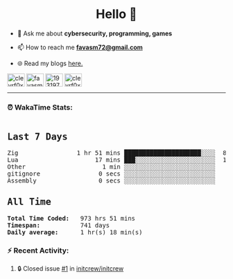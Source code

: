<h1 align="center">Hello 👋 </h1>

- 💬 Ask me about **cybersecurity, programming, games**

- 📫 How to reach me **favasm72@gmail.com**

- 🌐 Read my blogs <a href="https://favas.dev" target="_blank"> here.</a> 

<p align="left">
<a href="https://twitter.com/clevrf0x" target="blank"><img align="center" src="https://raw.githubusercontent.com/rahuldkjain/github-profile-readme-generator/master/src/images/icons/Social/twitter.svg" alt="clevrf0x" height="30" width="40" /></a>
<a href="https://linkedin.com/in/favasm72" target="blank"><img align="center" src="https://raw.githubusercontent.com/rahuldkjain/github-profile-readme-generator/master/src/images/icons/Social/linked-in-alt.svg" alt="favasm72" height="30" width="40" /></a>
<a href="https://stackoverflow.com/users/19319778" target="blank"><img align="center" src="https://raw.githubusercontent.com/rahuldkjain/github-profile-readme-generator/master/src/images/icons/Social/stack-overflow.svg" alt="19319778" height="30" width="40" /></a>
<a href="https://instagram.com/clevrf0x" target="blank"><img align="center" src="https://raw.githubusercontent.com/rahuldkjain/github-profile-readme-generator/master/src/images/icons/Social/instagram.svg" alt="clevrf0x" height="30" width="40" /></a>
</p>

<hr>

### ⏰ WakaTime Stats:
<!--WakaTime-Start-->
<pre><h2>Last 7 Days</h2>Zig                1 hr 51 mins █████████████████████░░░░  84.65 %</br>Lua                     17 mins ███░░░░░░░░░░░░░░░░░░░░░░  13.64 %</br>Other                     1 min ░░░░░░░░░░░░░░░░░░░░░░░░░   0.93 %</br>gitignore                0 secs ░░░░░░░░░░░░░░░░░░░░░░░░░   0.67 %</br>Assembly                 0 secs ░░░░░░░░░░░░░░░░░░░░░░░░░   0.11 %</br><h2>All Time</h2><strong>Total Time Coded:   </strong>973 hrs 51 mins</br><strong>Timespan:           </strong>741 days</br><strong>Daily average:      </strong>1 hr(s) 18 min(s)</pre>
<!--WakaTime-End-->

<!--START_SECTION:waka-->
<!--END_SECTION:waka-->


### :zap: Recent Activity:

<!--START_SECTION:activity-->
1. 🔒 Closed issue [#1](https://github.com/initcrew/initcrew/issues/1) in [initcrew/initcrew](https://github.com/initcrew/initcrew)
<!--END_SECTION:activity-->

